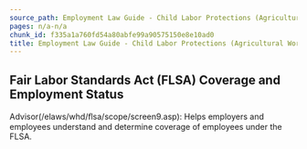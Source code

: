 ```yaml
---
source_path: Employment Law Guide - Child Labor Protections (Agricultural Work).md
pages: n/a-n/a
chunk_id: f335a1a760fd54a80abfe99a90575150e8e10ad0
title: Employment Law Guide - Child Labor Protections (Agricultural Work)
---
```

## Fair Labor Standards Act (FLSA) Coverage and Employment Status

Advisor(/elaws/whd/ﬂsa/scope/screen9.asp): Helps employers and employees understand and determine coverage of employees under the FLSA.
